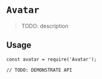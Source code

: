 # `Avatar`

> TODO: description

## Usage

```
const avatar = require('Avatar');

// TODO: DEMONSTRATE API
```
